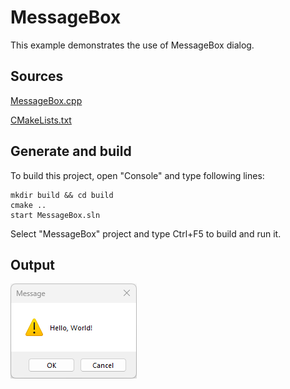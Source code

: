 # MessageBox

This example demonstrates the use of MessageBox dialog.

## Sources

[MessageBox.cpp](MessageBox.cpp)

[CMakeLists.txt](CMakeLists.txt)

## Generate and build

To build this project, open "Console" and type following lines:

``` shell
mkdir build && cd build
cmake .. 
start MessageBox.sln
```

Select "MessageBox" project and type Ctrl+F5 to build and run it.

## Output

![Screenshot](../../../docs/Pictures/MessageBox.png)
